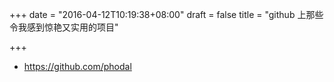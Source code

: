 +++
date = "2016-04-12T10:19:38+08:00"
draft = false
title = "github 上那些令我感到惊艳又实用的项目"

+++

* https://github.com/phodal
